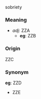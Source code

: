 sobriety
### Meaning
+ _adj_: ZZA
    + __eg__: ZZB

### Origin

ZZC

### Synonym

__eg__: ZZD

+ ZZE


